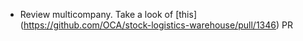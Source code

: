 - Review multicompany. Take a look of
  \[this\](<https://github.com/OCA/stock-logistics-warehouse/pull/1346>)
  PR
